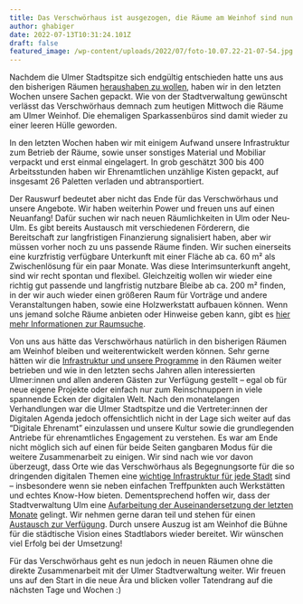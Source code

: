 ```yaml
---
title: Das Verschwörhaus ist ausgezogen, die Räume am Weinhof sind nun leer
author: ghabiger
date: 2022-07-13T10:31:24.101Z
draft: false
featured_image: /wp-content/uploads/2022/07/foto-10.07.22-21-07-54.jpg
---
```

Nachdem die Ulmer Stadtspitze sich endgültig entschieden hatte uns aus den bisherigen Räumen [heraushaben zu wollen](https://verschwoerhaus.de/das-verschwoerhaus-zieht-um/), haben wir in den letzten Wochen unsere Sachen gepackt. Wie von der Stadtverwaltung gewünscht verlässt das Verschwörhaus demnach zum heutigen Mittwoch die Räume am Ulmer Weinhof. Die ehemaligen Sparkassenbüros sind damit wieder zu einer leeren Hülle geworden.

In den letzten Wochen haben wir mit einigem Aufwand unsere Infrastruktur zum Betrieb der Räume, sowie unser sonstiges Material und Mobiliar verpackt und erst einmal eingelagert. In grob geschätzt 300 bis 400 Arbeitsstunden haben wir Ehrenamtlichen unzählige Kisten gepackt, auf insgesamt 26 Paletten verladen und abtransportiert.

Der Rauswurf bedeutet aber nicht das Ende für das Verschwörhaus und unsere Angebote. Wir haben weiterhin Power und freuen uns auf einen Neuanfang! Dafür suchen wir nach neuen Räumlichkeiten in Ulm oder Neu-Ulm. Es gibt bereits Austausch mit verschiedenen Förderern, die Bereitschaft zur langfristigen Finanzierung signalisiert haben, aber wir müssen vorher noch zu uns passende Räume finden. Wir suchen einerseits eine kurzfristig verfügbare Unterkunft mit einer Fläche ab ca. 60 m² als Zwischenlösung für ein paar Monate. Was diese Interimsunterkunft angeht, sind wir recht spontan und flexibel. Gleichzeitig wollen wir wieder eine richtig gut passende und langfristig nutzbare Bleibe ab ca. 200 m² finden, in der wir auch wieder einen größeren Raum für Vorträge und andere Veranstaltungen haben, sowie eine Holzwerkstatt aufbauen können. Wenn uns jemand solche Räume anbieten oder Hinweise geben kann, gibt es [hier mehr Informationen zur Raumsuche](https://verschwoerhaus.de/umzug).

Von uns aus hätte das Verschwörhaus natürlich in den bisherigen Räumen am Weinhof bleiben und weiterentwickelt werden können. Sehr gerne hätten wir die [Infrastruktur und unsere Programme](https://wiki.verschwoerhaus.de) in den Räumen weiter betrieben und wie in den letzten sechs Jahren allen interessierten Ulmer:innen und allen anderen Gästen zur Verfügung gestellt – egal ob für neue eigene Projekte oder einfach nur zum Reinschnuppern in viele spannende Ecken der digitalen Welt. Nach den monatelangen Verhandlungen war die Ulmer Stadtspitze und die Vertreter:innen der Digitalen Agenda jedoch offensichtlich nicht in der Lage sich weiter auf das “Digitale Ehrenamt” einzulassen und unsere Kultur sowie die grundlegenden Antriebe für ehrenamtliches Engagement zu verstehen. Es war am Ende nicht möglich sich auf einen für beide Seiten gangbaren Modus für die weitere Zusammenarbeit zu einigen. Wir sind nach wie vor davon überzeugt, dass Orte wie das Verschwörhaus als Begegnungsorte für die so dringenden digitalen Themen eine [wichtige Infrastruktur für jede Stadt](https://verschwoerhaus-bleibt.de/) sind – insbesondere wenn sie neben einfachen Treffpunkten auch Werkstätten und echtes Know-How bieten. Dementsprechend hoffen wir, dass der Stadtverwaltung Ulm eine [Aufarbeitung der Auseinandersetzung der letzten Monate](https://piratenpartei-bw.de/2022/06/30/antrag-verschwoerhaus-ulm/) gelingt. Wir nehmen gerne daran teil und stehen für einen [Austausch zur Verfügung](https://verschwoerhaus.de/kontakt/).
Durch unsere Auszug ist am Weinhof die Bühne für die städtische Vision eines Stadtlabors wieder bereitet. Wir wünschen viel Erfolg bei der Umsetzung!

Für das Verschwörhaus geht es nun jedoch in neuen Räumen ohne die direkte Zusammenarbeit mit der Ulmer Stadtverwaltung weiter.
Wir freuen uns auf den Start in die neue Ära und blicken voller Tatendrang auf die nächsten Tage und Wochen :)
